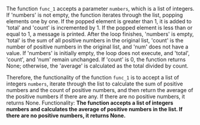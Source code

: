 The function `func_1` accepts a parameter `numbers`, which is a list of integers. If 'numbers' is not empty, the function iterates through the list, popping elements one by one. If the popped element is greater than 1, it is added to 'total' and 'count' is incremented by 1. If the popped element is less than or equal to 1, a message is printed. After the loop finishes, 'numbers' is empty, 'total' is the sum of all positive numbers in the original list, 'count' is the number of positive numbers in the original list, and 'num' does not have a value. If 'numbers' is initially empty, the loop does not execute, and 'total', 'count', and 'num' remain unchanged. If 'count' is 0, the function returns None; otherwise, the 'average' is calculated as the total divided by count.

Therefore, the functionality of the function `func_1` is to accept a list of integers `numbers`, iterate through the list to calculate the sum of positive numbers and the count of positive numbers, and then return the average of the positive numbers if there are any. If there are no positive numbers, it returns None.
Functionality: **The function accepts a list of integers numbers and calculates the average of positive numbers in the list. If there are no positive numbers, it returns None.**